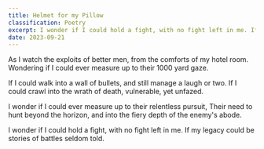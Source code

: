 ```yaml
---
title: Helmet for my Pillow
classification: Poetry
excerpt: I wonder if I could hold a fight, with no fight left in me. If my legacy could be of storeis of battles seldom told.
date: 2023-09-21
---
```


As I watch the exploits of better men, from the comforts of my hotel room.
Wondering if I could ever measure up to their 1000 yard gaze.

If I could walk into a wall of bullets, and still manage a laugh or two.
If I could crawl into the wrath of death, vulnerable, yet unfazed.

I wonder if I could ever measure up to their relentless pursuit,
Their need to hunt beyond the horizon, and into the fiery depth of the enemy's abode.

I wonder if I could hold a fight, with no fight left in me.
If my legacy could be stories of battles seldom told.
